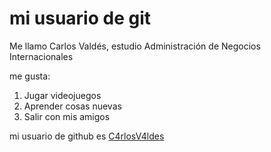 # mi usuario de git

Me llamo Carlos Valdés, estudio Administración de Negocios Internacionales

me gusta:

1. Jugar videojuegos
2. Aprender cosas nuevas
3. Salir con mis amigos

mi usuario de github es [C4rlosV4ldes](https://github.com/C4rlosV4ldes)